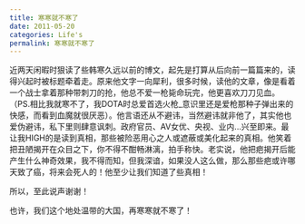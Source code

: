 ```yaml
---
title: 寒寒就不寒了
date: 2011-05-20
categories: Life's
permalink: 寒寒就不寒了
---
```


近两天闲暇时狠读了些韩寒久远以前的博文，起先是打算从后向前一篇篇来的，读得兴起时被标题牵着走。原来他文字一向犀利，很多时候，读他的文章，像是看着一个战士拿着那种带刺刀的抢，他总不爱一枪毙命玩完，他更喜欢刀刀见血。（PS.相比我就寒不了，我DOTA时总爱首选火枪_意识里还是爱枪那种子弹出来的快感，而看到血魔就很厌恶）。他言语还从不避讳，当然避讳就非他了，其实他也爱伪避讳，私下里则肆意讽刺。政府官员、AV女优、央视、业内...兴至即来。最让我HIGH的是读到真相，那些被险恶用心之人或遮蔽或美化起来的真相。他笑着把丑陋揭开在众目之下，你不得不酣畅淋漓，拍手称快。老实说，他把疤揭开后能产生什么神奇效果，我不得而知，但我深谙，如果没人这么做，那么那些疤或许哪天致了癌，将来会死人的！他至少让我们知道了些真相！

所以，至此说声谢谢！

也许，我们这个地处温带的大国，再寒寒就不寒了！